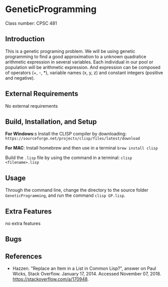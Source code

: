 # GeneticProgramming

Class number: CPSC 481

## Introduction
This is a genetic programing problem. We will be using genetic programming to find a good approximation to a unknown quadratice arithmetic expression in several variables.
Each individual in our pool or population will be arithmetic expression. And expression can be composed of operators (+, -, *), variable names (x, y, z) and constant integers (positive and negative).


## External Requirements
No external requirements

## Build, Installation, and Setup

**For Windows**:s
Install the CLISP compiler by downloading: ```https://sourceforge.net/projects/clisp/files/latest/download```

**For MAC**:
Install homebrew and then use in a terminal
```brew install clisp```

Build the ```.lisp``` file by using the command in a terminal:
```clisp <filename>.lisp```

## Usage
Through the command line, change the directory to the source folder ```GeneticProgramming```, and run the command ```clisp GP.lisp```.

## Extra Features
no extra features

## Bugs

## References
* Hazzen. "Replace an Item in a List in Common Lisp?", answer on Paul Wicks, Stack Overflow. January 17, 2014. Accessed November 07, 2018. https://stackoverflow.com/a/170948.